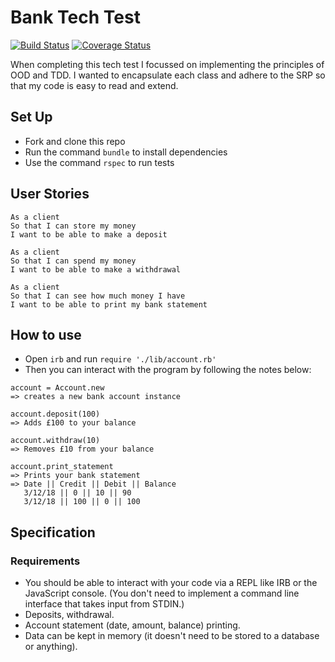 # Bank Tech Test
[![Build Status](https://travis-ci.com/shannongamby/bank_tech_test.svg?branch=master)](https://travis-ci.com/shannongamby/bank_tech_test)
[![Coverage Status](https://coveralls.io/repos/github/shannongamby/bank_tech_test/badge.svg?branch=master&service=github)](https://coveralls.io/github/shannongamby/bank_tech_test?branch=master&service=github)

When completing this tech test I focussed on implementing the principles of OOD and TDD. I wanted to encapsulate each class and adhere to the SRP so that my code is easy to read and extend.

## Set Up
- Fork and clone this repo
- Run the command `bundle` to install dependencies
- Use the command `rspec` to run tests

## User Stories
```
As a client
So that I can store my money
I want to be able to make a deposit
```
```
As a client
So that I can spend my money
I want to be able to make a withdrawal
```
```
As a client
So that I can see how much money I have
I want to be able to print my bank statement
```
## How to use
* Open `irb` and run `require './lib/account.rb'` 
* Then you can interact with the program by following the notes below:
```
account = Account.new
=> creates a new bank account instance

account.deposit(100)
=> Adds £100 to your balance

account.withdraw(10)
=> Removes £10 from your balance

account.print_statement
=> Prints your bank statement
=> Date || Credit || Debit || Balance
   3/12/18 || 0 || 10 || 90
   3/12/18 || 100 || 0 || 100
```

## Specification

### Requirements

* You should be able to interact with your code via a REPL like IRB or the JavaScript console.  (You don't need to implement a command line interface that takes input from STDIN.)
* Deposits, withdrawal.
* Account statement (date, amount, balance) printing.
* Data can be kept in memory (it doesn't need to be stored to a database or anything).
